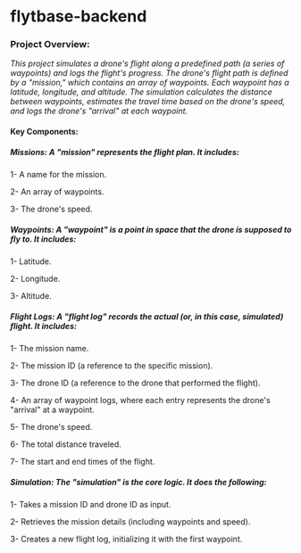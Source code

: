 # flytbase-backend

### Project Overview:

*This project simulates a drone's flight along a predefined path (a series of waypoints) and logs the flight's progress.  The drone's flight path is defined by a "mission," which contains an array of waypoints. Each waypoint has a latitude, longitude, and altitude. The simulation calculates the distance between waypoints, estimates the travel time based on the drone's speed, and logs the drone's "arrival" at each waypoint.*

#### Key Components:

##### Missions: A "mission" represents the flight plan. It includes:

1- A name for the mission.

2- An array of waypoints.

3- The drone's speed.

##### Waypoints: A "waypoint" is a point in space that the drone is supposed to fly to. It includes:

1- Latitude.

2- Longitude.

3- Altitude.

##### Flight Logs: A "flight log" records the actual (or, in this case, simulated) flight. It includes:

1- The mission name.

2- The mission ID (a reference to the specific mission).

3- The drone ID (a reference to the drone that performed the flight).

4- An array of waypoint logs, where each entry represents the drone's "arrival" at a waypoint.

5- The drone's speed.

6- The total distance traveled.

7- The start and end times of the flight.

##### Simulation: The "simulation" is the core logic. It does the following:

1- Takes a mission ID and drone ID as input.

2- Retrieves the mission details (including waypoints and speed).

3- Creates a new flight log, initializing it with the first waypoint.


